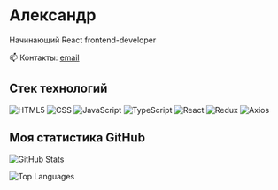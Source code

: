 # Александр

Начинающий React frontend-developer 

📫 Контакты: [email](sasadorozko121@gmail.com)

## Стек технологий
![HTML5](https://img.shields.io/badge/HTML5-E34F26?style=for-the-badge&logo=html5&logoColor=white)
![CSS](https://img.shields.io/badge/CSS-1572B6?style=for-the-badge&logo=css&logoColor=white)
![JavaScript](https://img.shields.io/badge/JavaScript-F7DF1E?style=for-the-badge&logo=javascript&logoColor=black)
![TypeScript](https://img.shields.io/badge/TypeScript-3178C6?style=for-the-badge&logo=typescript&logoColor=white)
![React](https://img.shields.io/badge/React-61DAFB?style=for-the-badge&logo=react&logoColor=black)
![Redux](https://img.shields.io/badge/Redux-764ABC?style=for-the-badge&logo=redux&logoColor=white)
![Axios](https://img.shields.io/badge/Axios-5A29E4?style=for-the-badge&logo=axios&logoColor=white)

## Моя статистика GitHub
![GitHub Stats](https://github-readme-stats.vercel.app/api?username=Shamitsu212&show_icons=true&theme=radical)

![Top Languages](https://github-readme-stats.vercel.app/api/top-langs/?username=Shamitsu212&layout=compact&theme=radical)
